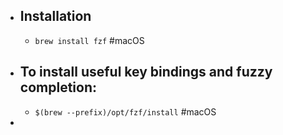- ## Installation
	- `brew install fzf` #macOS
- ## To install useful key bindings and fuzzy completion:
	- `$(brew --prefix)/opt/fzf/install` #macOS
-